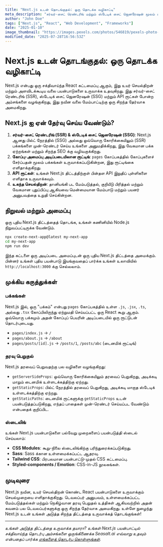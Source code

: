 ```yaml
---
title: "Next.js உடன் தொடங்குதல்: ஒரு தொடக்க வழிகாட்டி"
meta_description: "சர்வர்-சைட் ரெண்டரிங் மற்றும் ஸ்டேடிக் சைட் ஜெனரேஷன் மூலம் உற்பத்திக்குத் தயாரான வலை பயன்பாடுகளை உருவாக்குவதற்கான React கட்டமைப்பான Next.js இன் அடிப்படைகளைக் கற்றுக்கொள்ளுங்கள்."
author: "John Doe"
tags: ["Next.js", "React", "Web Development", "Frameworks"]
date: "2025-01-10"
image_thumbnail: "https://images.pexels.com/photos/546819/pexels-photo-546819.jpeg?auto=compress&cs=tinysrgb&w=800"
modified_date: "2025-07-28T16:56:53Z"
---
```


# Next.js உடன் தொடங்குதல்: ஒரு தொடக்க வழிகாட்டி

Next.js என்பது ஒரு சக்திவாய்ந்த React கட்டமைப்பு ஆகும், இது உயர் செயல்திறன் மற்றும் அளவிடக்கூடிய வலை பயன்பாடுகளை உருவாக்க உதவுகிறது. இது சர்வர்-சைட் ரெண்டரிங் (SSR), ஸ்டேடிக் சைட் ஜெனரேஷன் (SSG) மற்றும் API ரூட்கள் போன்ற அம்சங்களை வழங்குகிறது, இது நவீன வலை மேம்பாட்டிற்கு ஒரு சிறந்த தேர்வாக அமைகிறது.

## Next.js ஐ ஏன் தேர்வு செய்ய வேண்டும்?

1.  **சர்வர்-சைட் ரெண்டரிங் (SSR) & ஸ்டேடிக் சைட் ஜெனரேஷன் (SSG)**: Next.js ஆனது பில்ட் நேரத்தில் (SSG) அல்லது ஒவ்வொரு கோரிக்கையிலும் (SSR) பக்கங்களை முன்-ரெண்டர் செய்ய உங்களை அனுமதிக்கிறது, இது வேகமான பக்க ஏற்றங்கள் மற்றும் சிறந்த SEO க்கு வழிவகுக்கிறது.
2.  **கோப்பு-அமைப்பு அடிப்படையிலான ரூட்டிங்**: `pages` கோப்பகத்தில் கோப்புகளைச் சேர்ப்பதன் மூலம் பக்கங்கள் உருவாக்கப்படுகின்றன, இது ரூட்டிங்கை எளிதாக்குகிறது.
3.  **API ரூட்கள்**: உங்கள் Next.js திட்டத்திற்குள் பின்தள API இறுதிப் புள்ளிகளை எளிதாக உருவாக்கவும்.
4.  **உகந்த செயல்திறன்**: தானியங்கி பட மேம்படுத்தல், குறியீடு பிரித்தல் மற்றும் வேகமான புதுப்பிப்பு ஆகியவை மென்மையான மேம்பாடு மற்றும் பயனர் அனுபவத்தை உறுதி செய்கின்றன.

## நிறுவல் மற்றும் அமைப்பு

ஒரு புதிய Next.js திட்டத்தைத் தொடங்க, உங்கள் கணினியில் Node.js நிறுவப்பட்டிருக்க வேண்டும்.

```bash
npx create-next-app@latest my-next-app
cd my-next-app
npm run dev
```

இந்த கட்டளை ஒரு அடிப்படை அமைப்புடன் ஒரு புதிய Next.js திட்டத்தை அமைக்கும். பின்னர் உங்கள் புதிய பயன்பாடு இயங்குவதைப் பார்க்க உங்கள் உலாவியில் `http://localhost:3000` க்கு செல்லலாம்.

## முக்கிய கருத்துக்கள்

### பக்கங்கள்

Next.js இல், ஒரு "பக்கம்" என்பது `pages` கோப்பகத்தில் உள்ள `.js`, `.jsx`, `.ts`, அல்லது `.tsx` கோப்பிலிருந்து ஏற்றுமதி செய்யப்பட்ட ஒரு React கூறு ஆகும். ஒவ்வொரு பக்கமும் அதன் கோப்புப் பெயரின் அடிப்படையில் ஒரு ரூட்டுடன் தொடர்புடையது.

-   `pages/index.js` -> `/`
-   `pages/about.js` -> `/about`
-   `pages/posts/[id].js` -> `/posts/1`, `/posts/abc` (டைனமிக் ரூட்டிங்)

### தரவு பெறுதல்

Next.js தரவைப் பெறுவதற்கு பல வழிகளை வழங்குகிறது:

-   `getServerSideProps`: ஒவ்வொரு கோரிக்கையிலும் தரவைப் பெறுகிறது, அடிக்கடி மாறும் டைனமிக் உள்ளடக்கத்திற்கு ஏற்றது.
-   `getStaticProps`: பில்ட் நேரத்தில் தரவைப் பெறுகிறது, அடிக்கடி மாறாத ஸ்டேடிக் உள்ளடக்கத்திற்கு ஏற்றது.
-   `getStaticPaths`: டைனமிக் ரூட்களுக்கு `getStaticProps` உடன் பயன்படுத்தப்படுகிறது, எந்தப் பாதைகள் முன்-ரெண்டர் செய்யப்பட வேண்டும் என்பதைக் குறிப்பிட.

### ஸ்டைலிங்

உங்கள் Next.js பயன்பாடுகளை பல்வேறு முறைகளைப் பயன்படுத்தி ஸ்டைல் ​​செய்யலாம்:

-   **CSS Modules**: கூறு-நிலை ஸ்டைலிங்கிற்கு பரிந்துரைக்கப்படுகிறது.
-   **Sass**: Sass க்கான உள்ளமைக்கப்பட்ட ஆதரவு.
-   **Tailwind CSS**: பிரபலமான பயன்பாட்டு-முதல் CSS கட்டமைப்பு.
-   **Styled-components / Emotion**: CSS-in-JS நூலகங்கள்.

## முடிவுரை

Next.js நவீன, உயர் செயல்திறன் கொண்ட React பயன்பாடுகளை உருவாக்கும் செயல்முறையை எளிதாக்குகிறது. டெவலப்பர் அனுபவம், உள்ளமைக்கப்பட்ட மேம்படுத்தல்கள் மற்றும் நெகிழ்வான தரவு பெறுதல் உத்திகள் ஆகியவற்றில் அதன் கவனம் பல டெவலப்பர்களுக்கு ஒரு சிறந்த தேர்வாக அமைகிறது. உள்ளே நுழைந்து Next.js உடன் உங்கள் அடுத்த சிறந்த திட்டத்தை உருவாக்கத் தொடங்குங்கள்!

---

*உங்கள் அடுத்த திட்டத்தை உருவாக்க தயாரா? உங்கள் Next.js பயன்பாட்டில் சக்திவாய்ந்த தொடர்பு அம்சங்களை ஒருங்கிணைக்க Seasalt.ai எவ்வாறு உதவும் என்பதைப் பார்க்க [எங்களைத் தொடர்பு கொள்ளுங்கள்](/#demo).*
